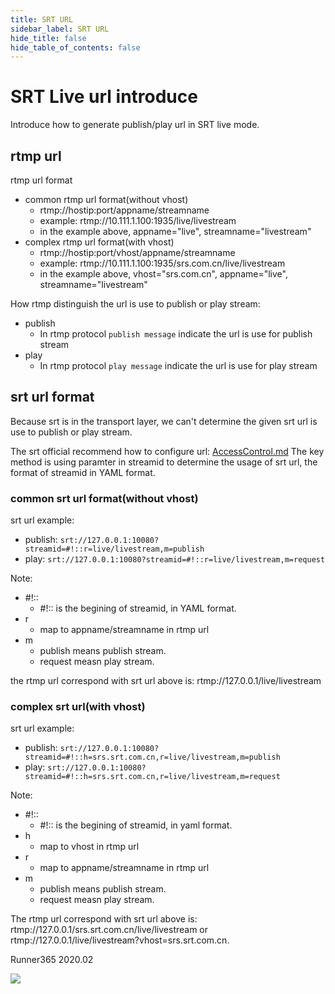 ```yaml
---
title: SRT URL
sidebar_label: SRT URL
hide_title: false
hide_table_of_contents: false
---
```


# SRT Live url introduce

Introduce how to generate publish/play url in SRT live mode.

## rtmp url

rtmp url format
* common rtmp url format(without vhost)
    - rtmp://hostip:port/appname/streamname 
    - example: rtmp://10.111.1.100:1935/live/livestream 
    - in the example above, appname="live", streamname="livestream" 
* complex rtmp url format(with vhost)
    - rtmp://hostip:port/vhost/appname/streamname 
    - example: rtmp://10.111.1.100:1935/srs.com.cn/live/livestream 
    - in the example above, vhost="srs.com.cn", appname="live", streamname="livestream"

How rtmp distinguish the url is use to publish or play stream:

* publish 
    - In rtmp protocol `publish message` indicate the url is use for publish stream
* play 
    - In rtmp protocol `play message` indicate the url is use for play stream

## srt url format

Because srt is in the transport layer, we can't determine the given srt url is use to publish or play stream.

The srt official recommend how to configure url: [AccessControl.md](https://github.com/Haivision/srt/blob/master/docs/features/access-control.md)
The key method is using paramter in streamid to determine the usage of srt url, the format of streamid in YAML format.

### common srt url format(without vhost)

srt url example:
* publish: `srt://127.0.0.1:10080?streamid=#!::r=live/livestream,m=publish` 
* play: `srt://127.0.0.1:10080?streamid=#!::r=live/livestream,m=request` 

Note:
* #!:: 
    - #!:: is the begining of streamid, in YAML format.
* r 
    - map to appname/streamname in rtmp url
* m 
    - publish means publish stream.
    - request measn play stream.

the rtmp url correspond with srt url above is: rtmp://127.0.0.1/live/livestream

### complex srt url(with vhost)

srt url example:
* publish: `srt://127.0.0.1:10080?streamid=#!::h=srs.srt.com.cn,r=live/livestream,m=publish` 
* play: `srt://127.0.0.1:10080?streamid=#!::h=srs.srt.com.cn,r=live/livestream,m=request` 

Note:
* #!:: 
    - #!:: is the begining of streamid, in yaml format.
* h 
    - map to vhost in rtmp url
* r 
    - map to appname/streamname in rtmp url
* m 
    - publish means publish stream.
    - request measn play stream.

The rtmp url correspond with srt url above is: rtmp://127.0.0.1/srs.srt.com.cn/live/livestream
or rtmp://127.0.0.1/live/livestream?vhost=srs.srt.com.cn.

Runner365 2020.02

![](https://ossrs.net/gif/v1/sls.gif?site=ossrs.io&path=/lts/doc/en/v5/srt-url)


